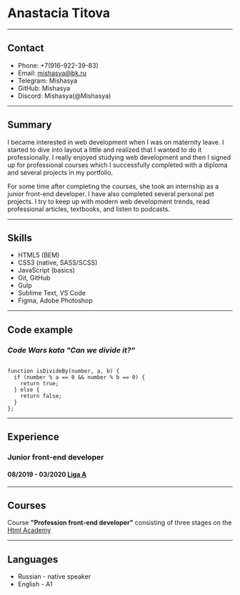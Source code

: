 # Anastacia Titova
***

## Contact

* Phone: +7(916-922-39-83)
* Email: mishasya@bk.ru
* Telegram: Mishasya
* GitHub: Mishasya
* Discord: Mishasya(@Mishasya)


***

## Summary

I became interested in web development when I was on maternity leave. I started to dive into layout a little and realized that I wanted to do it professionally. I really enjoyed studying web development and then I signed up for professional courses which I successfully completed with a diploma and several projects in my portfolio.

For some time after completing the courses, she took an internship as a junior front-end developer. I have also completed several personal pet projects. I try to keep up with modern web development trends, read professional articles, textbooks, and listen to podcasts.


***

## Skills

* HTML5 (BEM)
* CSS3 (native, SASS/SCSS)
* JavaScript (basics)
* Git, GitHub
* Gulp
* Sublime Text, VS Code
* Figma, Adobe Photoshop


***

## Code example

### *Code Wars kata "Can we divide it?"*

```

function isDivideBy(number, a, b) {
  if (number % a == 0 && number % b == 0) {
    return true;
  } else {
    return false;
  }
};

```

***

## Experience

### Junior front-end developer

#### 08/2019 - 03/2020 [Liga A](ligaa.agency)


***

## Courses

Course **"Profession front-end developer"** consisting of three stages on the [Html Academy](htmlacademy.ru)

***

## Languages

* Russian - native speaker
* English - A1






